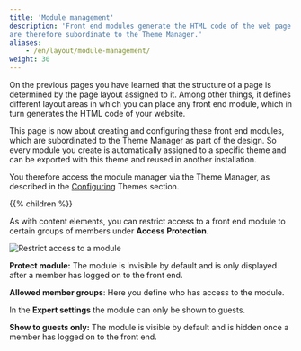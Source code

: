 ```yaml
---
title: 'Module management'
description: 'Front end modules generate the HTML code of the web page. They belong to the design-relevant elements and 
are therefore subordinate to the Theme Manager.'
aliases:
    - /en/layout/module-management/
weight: 30
---
```


On the previous pages you have learned that the structure of a page is determined by the page layout assigned to it. 
Among other things, it defines different layout areas in which you can place any front end module, which in turn 
generates the HTML code of your website.

This page is now about creating and configuring these front end modules, which are subordinated to the Theme Manager 
as part of the design. So every module you create is automatically assigned to a specific theme and can be exported 
with this theme and reused in another installation.

You therefore access the module manager via the Theme Manager, as described in the 
[Configuring](/en/layout/theme-manager/manage-themes/#configuring-themes) Themes section.

{{% children %}}

As with content elements, you can restrict access to a front end module to certain groups of members under 
**Access Protection**.

![Restrict access to a module](/de/layout/module-management/images/en/restrict-access-to-a-module.png?classes=shadow)

**Protect module:** The module is invisible by default and is only displayed after a member has logged on to the 
front end.

**Allowed member groups**: Here you define who has access to the module.

In the **Expert settings** the module can only be shown to guests.

**Show to guests only:** The module is visible by default and is hidden once a member has logged on to the front end.
